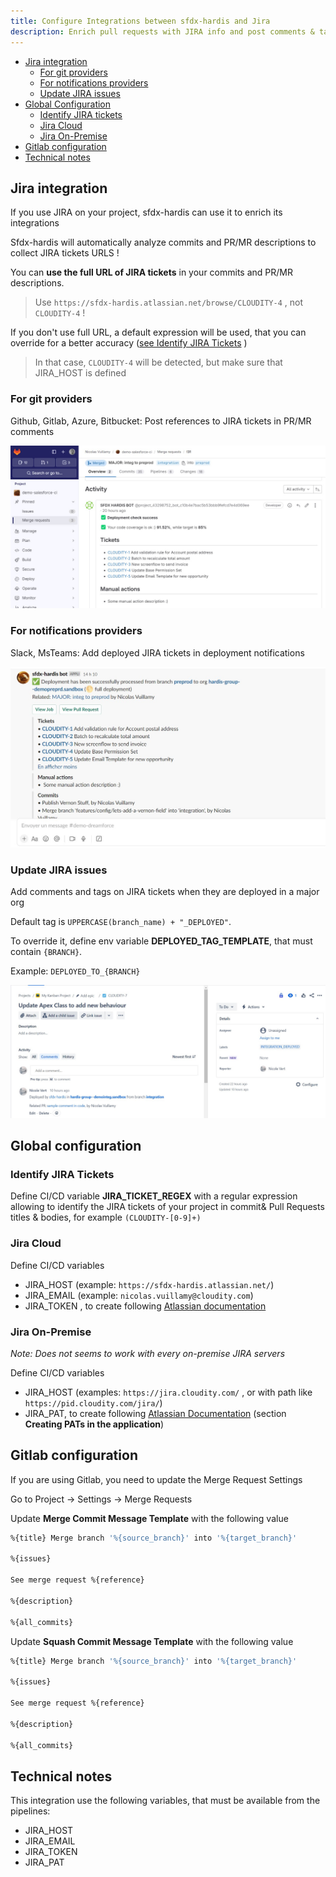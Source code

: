 ```yaml
---
title: Configure Integrations between sfdx-hardis and Jira
description: Enrich pull requests with JIRA info and post comments & tags on tickets when they are deployed to a Salesforce org
---
```

<!-- markdownlint-disable MD013 -->

- [Jira integration](#jira-integration)
  - [For git providers](#for-git-providers)
  - [For notifications providers](#for-notifications-providers)
  - [Update JIRA issues](#update-jira-issues)
- [Global Configuration](#global-configuration)
  - [Identify JIRA tickets](#identify-jira-tickets)
  - [Jira Cloud](#jira-cloud)
  - [Jira On-Premise](#jira-on-premise)
- [Gitlab configuration](#gitlab-configuration)
- [Technical notes](#technical-notes)

## Jira integration

If you use JIRA on your project, sfdx-hardis can use it to enrich its integrations

Sfdx-hardis will automatically analyze commits and PR/MR descriptions to collect JIRA tickets URLS !

You can **use the full URL of JIRA tickets** in your commits and PR/MR descriptions.

> Use `https://sfdx-hardis.atlassian.net/browse/CLOUDITY-4` , not `CLOUDITY-4` !

If you don't use full URL, a default expression will be used, that you can override for a better accuracy ([see Identify JIRA Tickets](#identify-jira-tickets) )

> In that case, `CLOUDITY-4` will be detected, but make sure that JIRA_HOST is defined

### For git providers

Github, Gitlab, Azure, Bitbucket: Post references to JIRA tickets in PR/MR comments

![](assets/images/screenshot-jira-gitlab.jpg)

### For notifications providers

Slack, MsTeams: Add deployed JIRA tickets in deployment notifications

![](assets/images/screenshot-jira-slack.jpg)

### Update JIRA issues

Add comments and tags on JIRA tickets when they are deployed in a major org

Default tag is `UPPERCASE(branch_name) + "_DEPLOYED"`.

To override it, define env variable **DEPLOYED_TAG_TEMPLATE**, that must contain `{BRANCH}`.

Example: `DEPLOYED_TO_{BRANCH}`

![](assets/images/screenshot-jira-comment.jpg)

## Global configuration

### Identify JIRA Tickets

Define CI/CD variable **JIRA_TICKET_REGEX** with a regular expression allowing to identify the JIRA tickets of your project in commit& Pull Requests titles & bodies, for example `(CLOUDITY-[0-9]+)`

### Jira Cloud

Define CI/CD variables

- JIRA_HOST (example: `https://sfdx-hardis.atlassian.net/`)
- JIRA_EMAIL (example: `nicolas.vuillamy@cloudity.com`)
- JIRA_TOKEN , to create following [Atlassian documentation](https://support.atlassian.com/atlassian-account/docs/manage-api-tokens-for-your-atlassian-account/)

### Jira On-Premise

_Note: Does not seems to work with every on-premise JIRA servers_

Define CI/CD variables

- JIRA_HOST (examples: `https://jira.cloudity.com/` , or with path like `https://pid.cloudity.com/jira/`)
- JIRA_PAT, to create following [Atlassian Documentation](https://confluence.atlassian.com/enterprise/using-personal-access-tokens-1026032365.html) (section **Creating PATs in the application**)

## Gitlab configuration

If you are using Gitlab, you need to update the Merge Request Settings

Go to Project -> Settings -> Merge Requests

Update **Merge Commit Message Template** with the following value

```sh
%{title} Merge branch '%{source_branch}' into '%{target_branch}'

%{issues}

See merge request %{reference}

%{description}

%{all_commits}
```

Update **Squash Commit Message Template** with the following value

```sh
%{title} Merge branch '%{source_branch}' into '%{target_branch}'

%{issues}

See merge request %{reference}

%{description}

%{all_commits}
```

## Technical notes

This integration use the following variables, that must be available from the pipelines:

- JIRA_HOST
- JIRA_EMAIL
- JIRA_TOKEN
- JIRA_PAT
